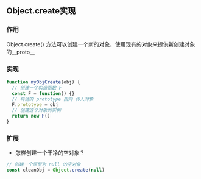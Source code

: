 ## Object.create实现

### 作用

Object.create() 方法可以创建一个新的对象，使用现有的对象来提供新创建对象的__proto__

### 实现
```ts
function myObjCreate(obj) {
  // 创建一个构造函数 F
  const F = function() {}
  // 将他的 prototype 指向 传入对象
  F.prototype = obj
  // 创建这个对象的实例
  return new F()
}
```

### 扩展
- 怎样创建一个干净的空对象？
```ts
// 创建一个原型为 null 的空对象
const cleanObj = Object.create(null)
```